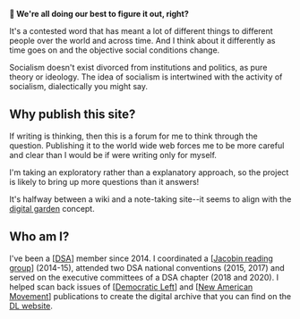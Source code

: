 <!-- <img src="attachments/foam-icon.png" width=100 align="left"> -->
**👋 We're all doing our best to figure it out, right?**

It's a contested word that has meant a lot of different things to different people over the world and across time. And I think about it differently as time goes on and the objective social conditions change. 

Socialism doesn't exist divorced from institutions and politics, as pure theory or ideology. The idea of socialism is intertwined with the activity of socialism, dialectically you might say.

## Why publish this site?

If writing is thinking, then this is a forum for me to think through the question. Publishing it to the world wide web forces me to be more careful and clear than I would be if were writing only for myself.

I'm taking an exploratory rather than a explanatory approach, so the project is likely to bring up more questions than it answers!

It's halfway between a wiki and a note-taking site--it seems to align with the [digital garden](https://maggieappleton.com/garden-history) concept.

## Who am I?

I've been a [[DSA]] member since 2014. I coordinated a [[Jacobin reading group]] (2014-15), attended two DSA national conventions (2015, 2017) and served on the executive committees of a DSA chapter (2018 and 2020). I helped scan back issues of [[Democratic Left]] and [[New American Movement]] publications to create the digital archive that you can find on the [DL website](https://democraticleft.dsausa.org/issues/page/18/).

[//begin]: # "Autogenerated link references for markdown compatibility"
[DSA]: docs/DSA.md "DSA"
[Jacobin reading group]: <Jacobin reading group.md> "Jacobin reading group"
[Democratic Left]: <Democratic Left.md> "Democratic Left"
[New American Movement]: <New American Movement.md> "New American Movement"
[//end]: # "Autogenerated link references"